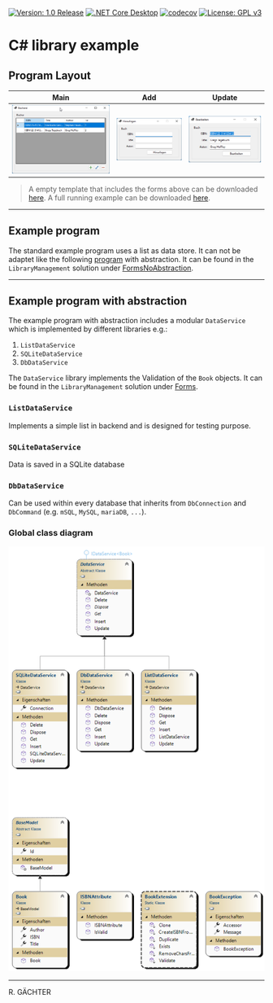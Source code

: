 [![Version: 1.0 Release](https://img.shields.io/badge/Version-1.0%20Release-green.svg)](https://github.com/sunriax) [![.NET Core Desktop](https://github.com/ak-app/coding/actions/workflows/dotnet-release.yml/badge.svg)](https://github.com/ak-app/coding/actions/workflows/dotnet-release.yml) [![codecov](https://codecov.io/gh/ak-app/coding/branch/main/graph/badge.svg)](https://codecov.io/gh/ak-app/coding) [![License: GPL v3](https://img.shields.io/badge/License-GPL%20v3-blue.svg)](https://www.gnu.org/licenses/gpl-3.0)


# C# library example

## Program Layout

| Main | Add | Update |
|------|-----|--------|
| ![FormMain](./FormMain.png) | ![FormData](./FormData_Create.png) | ![FormData](./FormData_Update.png) |

> A empty template that includes the forms above can be downloaded [here](https://github.com/ak-app/coding/releases/latest/download/FormTemplate.zip). A full running example can be downloaded [here](https://github.com/ak-app/coding/releases/latest/download/Example.zip).

---

## Example program

The standard example program uses a list as data store. It can not be adaptet like the following [program](#example-program-with-abstraction) with abstraction. It can be found in the `LibraryManagement` solution under [FormsNoAbstraction](./FormsNoAbstraction).

---

## Example program with abstraction

The example program with abstraction includes a modular `DataService` which is implemented by different libraries e.g.:

1. `ListDataService`
1. `SQLiteDataService`
1. `DbDataService`

The `DataService` library implements the Validation of the `Book` objects. It can be found in the `LibraryManagement` solution under [Forms](./Forms).

### `ListDataService`

Implements a simple list in backend and is designed for testing purpose.

### `SQLiteDataService`

Data is saved in a SQLite database

### `DbDataService`

Can be used within every database that inherits from `DbConnection` and `DbCommand` (e.g. `mSQL`, `MySQL`, `mariaDB`, `...`).

### Global class diagram

![Diagram](./GlobalClassDiagram.png)

---

R. GÄCHTER
